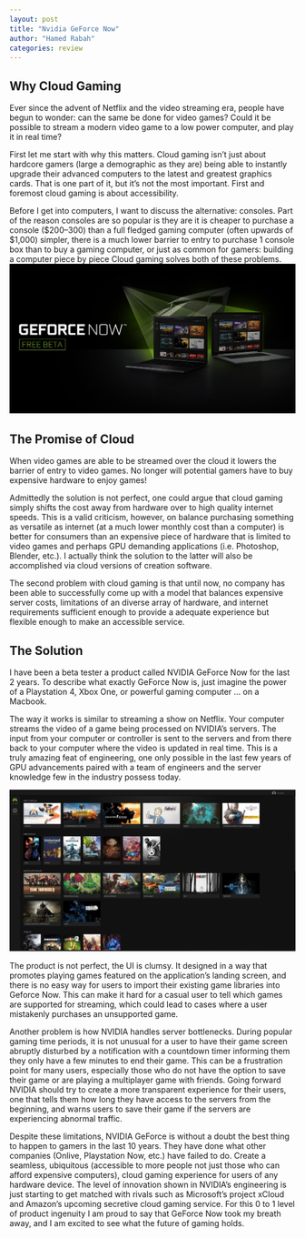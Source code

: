 ```yaml
---
layout: post
title: "Nvidia GeForce Now"
author: "Hamed Rabah"
categories: review
---
```


## Why Cloud Gaming
Ever since the advent of Netflix and the video streaming era, people have begun to wonder: can the same be done for video games? Could it be possible to stream a modern video game to a low power computer, and play it in real time?

First let me start with why this matters. Cloud gaming isn’t just about hardcore gamers (large a demographic as they are) being able to instantly upgrade their advanced computers to the latest and greatest graphics cards. That is one part of it, but it’s not the most important. First and foremost cloud gaming is about accessibility.

Before I get into computers, I want to discuss the alternative: consoles. Part of the reason consoles are so popular is they are
it is cheaper to purchase a console ($200–300) than a full fledged gaming computer (often upwards of $1,000) simpler, there is a much lower barrier to entry to purchase 1 console box than to buy a gaming computer, or just as common for gamers: building a computer piece by piece
Cloud gaming solves both of these problems.
![](/assets/images/nvidia1.jpeg)
## The Promise of Cloud
When video games are able to be streamed over the cloud it lowers the barrier of entry to video games. No longer will potential gamers have to buy expensive hardware to enjoy games!

Admittedly the solution is not perfect, one could argue that cloud gaming simply shifts the cost away from hardware over to high quality internet speeds. This is a valid criticism, however, on balance purchasing something as versatile as internet (at a much lower monthly cost than a computer) is better for consumers than an expensive piece of hardware that is limited to video games and perhaps GPU demanding applications (i.e. Photoshop, Blender, etc.). I actually think the solution to the latter will also be accomplished via cloud versions of creation software.

The second problem with cloud gaming is that until now, no company has been able to successfully come up with a model that balances expensive server costs, limitations of an diverse array of hardware, and internet requirements sufficient enough to provide a adequate experience but flexible enough to make an accessible service.

## The Solution
I have been a beta tester a product called NVIDIA GeForce Now for the last 2 years. To describe what exactly GeForce Now is, just imagine the power of a Playstation 4, Xbox One, or powerful gaming computer … on a Macbook.

The way it works is similar to streaming a show on Netflix. Your computer streams the video of a game being processed on NVIDIA’s servers. The input from your computer or controller is sent to the servers and from there back to your computer where the video is updated in real time. This is a truly amazing feat of engineering, one only possible in the last few years of GPU advancements paired with a team of engineers and the server knowledge few in the industry possess today.

![](/assets/images/nvidia2.png)

The product is not perfect, the UI is clumsy. It designed in a way that promotes playing games featured on the application’s landing screen, and there is no easy way for users to import their existing game libraries into Geforce Now. This can make it hard for a casual user to tell which games are supported for streaming, which could lead to cases where a user mistakenly purchases an unsupported game.

Another problem is how NVIDIA handles server bottlenecks. During popular gaming time periods, it is not unusual for a user to have their game screen abruptly disturbed by a notification with a countdown timer informing them they only have a few minutes to end their game. This can be a frustration point for many users, especially those who do not have the option to save their game or are playing a multiplayer game with friends. Going forward NVIDIA should try to create a more transparent experience for their users, one that tells them how long they have access to the servers from the beginning, and warns users to save their game if the servers are experiencing abnormal traffic.

Despite these limitations, NVIDIA GeForce is without a doubt the best thing to happen to gamers in the last 10 years. They have done what other companies (Onlive, Playstation Now, etc.) have failed to do. Create a seamless, ubiquitous (accessible to more people not just those who can afford expensive computers), cloud gaming experience for users of any hardware device. The level of innovation shown in NVIDIA’s engineering is just starting to get matched with rivals such as Microsoft’s project xCloud and Amazon’s upcoming secretive cloud gaming service. For this 0 to 1 level of product ingenuity I am proud to say that GeForce Now took my breath away, and I am excited to see what the future of gaming holds.
